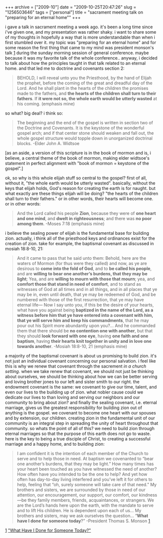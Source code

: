 +++
archive = ["2009-10"]
date = "2009-10-25T20:47:26"
slug = "1256503646"
tags = ["personal"]
title = "sacrament meeting talk on \"preparing for an eternal home\""
+++

i gave a talk in sacrament meeting a week ago. it's been a long time since
i've given one, and my presentation was rather shaky. i want to share some
of my thoughts in hopefully a way that is more understandable than when
i first stumbled over it. my topic was "preparing for an eternal home" and
for some reason the first thing that came to my mind was president
monson's talk [1] during the sunday morning session of general conference.
maybe because it was my favorite talk of the whole conference.. anyway,
i decided to talk about how the principles taught in that talk related to
an eternal home. and that led me to doctrine and covenants section 2: 

> BEHOLD, I will reveal unto you the Priesthood, by the hand of Elijah the
> prophet, before the coming of the great and dreadful day of the Lord.
> And he shall plant in the hearts of the children the promises made to
> the fathers, and **the hearts of the children shall turn to their
> fathers**. If **it were not so, the whole earth would be utterly
> wasted** at his coming. (emphasis mine)

so what? big deal? i think so: 

> The beginning and the end of the gospel is written in section two of the
> Doctrine and Covenants. It is the keystone of the wonderful gospel arch;
> and if that center stone should weaken and fall out, the whole gospel
> structure would topple down in unorganized doctrinal blocks. -Elder John
> A. Widtsoe

[as an aside, a version of this scripture is in the book of mormon and is,
i believe, a central theme of the book of mormon, making elder widtsoe's
statement in perfect alignment with "book of mormon = keystone of the
gospel".]

ok, so why is this whole elijah stuff so central to the gospel? first of
all, without it, "the whole earth would be utterly wasted". basically,
without the keys that elijah holds, God's reason for creating the earth is
for naught. but what exactly are these things elijah will be doing? "the
hearts of the children shall turn to their fathers." or in other words,
their hearts will become one. or in other words: 

> And the Lord called his people **Zion**, because they were of **one
> heart and one mind**, and **dwelt in righteousness**; and there was **no
> poor among them**. -Moses 7:18 (emphasis mine)

i believe the sealing power of elijah is the fundamental base for building
zion. actually, i think all of the priesthood keys and ordinances exist
for the creation of zion. take for example, the baptismal covenant as
discussed in mosiah 18:8-10, 21: 

> And it came to pass that he said unto them: Behold, here are the waters
> of Mormon (for thus were they called) and now, as ye are desirous to
> **come into the fold of God**, and to **be called his people**, and are
> **willing to bear one another’s burdens, that they may be light**; Yea,
> and are **willing to mourn with those that mourn**; yea, and **comfort
> those that stand in need of comfort**, and to stand as witnesses of God
> at all times and in all things, and in all places that ye may be in,
> even until death, that ye may be redeemed of God, and be numbered with
> those of the first resurrection, that ye may have eternal life— Now
> I say unto you, if this be the desire of your hearts, what have you
> against being **baptized in the name of the Lord, as a witness before
> him that ye have entered into a covenant with him, that ye will serve
> him and keep his commandments**, that he may pour out his Spirit more
> abundantly upon you?... And he commanded them that there should be **no
> contention one with another**, but that they should **look forward with
> one eye**, having **one faith and one baptism**, having **their hearts
> knit together in unity and in love one towards another**. -Mosiah
> 18:8-10, 21 (emphasis mine)

a majority of the baptismal covenant is about us promising to build zion.
it's not just an individual covenant concerning our personal salvation.
i feel like this is why we renew that covenant through the sacrement _in
a church setting_. when we take renew that covenant, we should not just be
thinking about ourselves, we should be thinking about how we can be better
serving and loving brother jones to our left and sister smith to our
right. the endowment covenant is the same: we covenant to give our time,
talent, and even our lives to the building up of zion. what nobler cause
could we dedicate our lives to than loving and serving our neighbors and
our community to bring about zion? and finally the sealing covenant, i.e.
eternal marriage, gives us the greatest responsibility for building zion
out of anything is the gospel. we covenant to become one heart with our
spouses and by extension, our children. creating zion in the fundamental
unit of our community is an integral step in spreading the unity of heart
throughout that community. so whats the point of all of this? we need to
build zion through eternal marriages so that the purpose of this earth
does not go to waste. here is the key to being a true disciple of Christ,
to creating a successful marriage and a happy home, and to building zion: 

> I am confident it is the intention of each member of the Church to serve
> and to help those in need. At baptism we covenanted to “bear one
> another’s burdens, that they may be light.” How many times has your
> heart been touched as you have witnessed the need of another? How often
> have you intended to be the one to help? And yet how often has
> day-to-day living interfered and you’ve left it for others to help,
> feeling that “oh, surely someone will take care of that need.” My
> brothers and sisters, we are surrounded by those in need of our
> attention, our encouragement, our support, our comfort, our kindness—be
> they family members, friends, acquaintances, or strangers. We are the
> Lord’s hands here upon the earth, with the mandate to serve and to lift
> His children. He is dependent upon each of us... My brothers and
> sisters, may we ask ourselves the question... “**What have I done for
> someone today**?” -President Thomas S. Monson [1]

[1] ["What Have I Done for Someone Today?"][1]

[1]: http://lds.org/conference/talk/display/0,5232,23-1-1117-27,00.html

